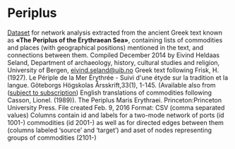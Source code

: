 # Periplus

[Dataset](https://bora.uib.no/bora-xmlui/handle/1956/11470) for network analysis extracted from the ancient Greek text known as **«The Periplus of the Erythraean Sea»**, containing lists of commodities and places (with geographical positions) mentioned in the text, and connections between them. Compiled December 2014 by Eivind Heldaas Seland, Department of archaeology, history, cultural studies and religion, University of Bergen, eivind.seland@uib.no Greek text following Frisk, H. (1927). Le Périple de la Mer Érythrée - Suivi d'une étyde sur la tradition et la langue. Göteborgs Högskolas Årsskrift,33(1), 1-145. (Available also from  ([subject to subscription](http://stephanus.tlg.uci.edu/inst/asearch?uid=&mode=c_search&GreekFont=Unicode_All&aname=71)) English translations of commodities following Casson, Lionel. (1989)). The Periplus Maris Erythraei. Princeton:Princeton University Press. File created Feb. 9, 2016 Format: CSV (comma separated values) Columns contain id and labels for a two-mode network of ports (id 1001-) commodities (id 2001-) as well as for directed edges between them (columns labeled ‘source’ and ‘target’) and aset of nodes representing groups of commodities (2101-)

